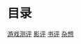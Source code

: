 # 目录
[游戏测评](https://guanbinwu.github.io/personal/gameblog.html) 
[影评](https://guanbinwu.github.io/personal/movieblog.html) 
[书评](https://guanbinwu.github.io/personal/readblog.html) 
[杂想](https://guanbinwu.github.io/personal/thoughts.html) 
